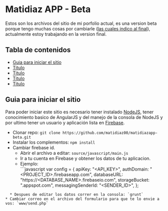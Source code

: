 # Matidiaz APP - Beta

Estos son los archivos del sitio de mi porfolio actual, es una version beta porque tengo muchas cosas por cambiarle ([las cuales indico al final](#ID)), actualmente estoy trabajando en la version final.

## Tabla de contenidos

- [Guia para iniciar el sitio](#guia-para-iniciar-el-sitio)
- [Titulo](#ID)
- [Titulo](#ID)
- [Titulo](#ID)
- [Titulo](#ID)

## Guia para iniciar el sitio

Para poder iniciar este sitio es necesario tener instalado [NodeJS](https://nodejs.org/es/), tener conocimiento basico de AngularJS y del manejo de la consola de NodeJS y por ultimo tener un usuario y aplicación lista en [Firebase](https://firebase.google.com/).


* Clonar repo: `git clone https://github.com/matidiaz00/matidiazapp-beta.git`
* Instalar los complementos: `npm install`
* Cambiar firebase id.
  * Abrir el archivo a editar: `source/javascript/main.js`
  * Ir a tu cuenta en Firebase y obtener los datos de tu aplicacion.
  * Ejemplo:<br>```javascript
var config = {
  apiKey: "<API_KEY>",
  authDomain: "<PROJECT_ID>.firebaseapp.com",
  databaseURL: "https://<DATABASE_NAME>.firebaseio.com",
  storageBucket: "<BUCKET>.appspot.com",
  messagingSenderId: "<SENDER_ID>",
};
```
  * Despues de editar los datos correr en la consola: `grunt`
* Cambiar correo en el archivo del formulario para que te lo envie a vos: `www/send.php`
